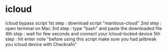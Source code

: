 # icloud
icloud bypass script 
1st step : download script "manitous-cloud"
2nd step : open terminal on Mac
3rd step : type "bash" and paste the downloaded file
4th step : wait for few seconds and connect your Icloud-locked device
5th step : hit enter
note "before using this script make sure you had jailbreak you icloud device with Checkra1n"
